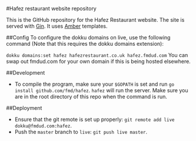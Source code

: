 #Hafez restaurant website repository

This is the GitHub repository for the Hafez Restaurant website. The site is served with [Gin](https://github.com/gin-gonic/gin). It uses [Amber](https://github.com/eknkc/amber) templates.

##Config
To configure the dokku domains on live, use the following command (Note that this requires the dokku domains extension):

`dokku domains:set hafez hafezrestaurant.co.uk hafez.fmdud.com`
You can swap out fmdud.com for your own domain if this is being hosted elsewhere.

##Development
* To compile the program, make sure your `$GOPATH` is set and run `go install github.com/fmd/hafez`.
`hafez` will run the server. Make sure you are in the root directory of this repo when the command is run.

##Deployment
* Ensure that the git remote is set up properly: `git remote add live dokku@fmdud.com:hafez`.
* Push the `master` branch to `live`: `git push live master`.
